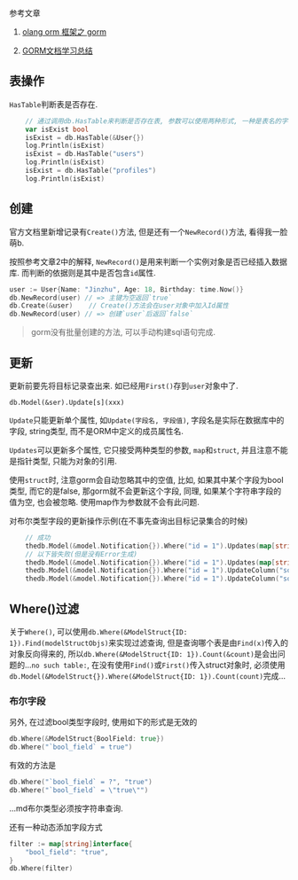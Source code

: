 参考文章

1. [olang orm 框架之 gorm](https://segmentfault.com/a/1190000013216540)

2. [GORM文档学习总结](https://blog.csdn.net/wongcony/article/details/79063407)

## 表操作

`HasTable`判断表是否存在.

```go
	// 通过调用db.HasTable来判断是否存在表, 参数可以使用两种形式, 一种是表名的字符串, 一种是模型的地址类型.
	var isExist bool
	isExist = db.HasTable(&User{})
	log.Println(isExist)
	isExist = db.HasTable("users")
	log.Println(isExist)
	isExist = db.HasTable("profiles")
	log.Println(isExist)
```

## 创建

官方文档里新增记录有`Create()`方法, 但是还有一个`NewRecord()`方法, 看得我一脸萌b.

按照参考文章2中的解释, `NewRecord()`是用来判断一个实例对象是否已经插入数据库. 而判断的依据则是其中是否包含`id`属性.

```go
user := User{Name: "Jinzhu", Age: 18, Birthday: time.Now()}
db.NewRecord(user) // => 主键为空返回`true`
db.Create(&user)    // Create()方法会在user对象中加入Id属性
db.NewRecord(user) // => 创建`user`后返回`false`
```

> gorm没有批量创建的方法, 可以手动构建sql语句完成.

## 更新

更新前要先将目标记录查出来. 如已经用`First()`存到`user`对象中了.

`db.Model(&ser).Update[s](xxx)`

`Update`只能更新单个属性, 如`Update(字段名, 字段值)`, 字段名是实际在数据库中的字段, string类型, 而不是ORM中定义的成员属性名.

`Updates`可以更新多个属性, 它只接受两种类型的参数, `map`和`struct`, 并且注意不能是指针类型, 只能为对象的引用.

使用`struct`时, 注意gorm会自动忽略其中的空值, 比如, 如果其中某个字段为bool类型, 而它的是false, 那gorm就不会更新这个字段, 同理, 如果某个字符串字段的值为空, 也会被忽略. 使用map作为参数就不会有此问题.

对布尔类型字段的更新操作示例(在不事先查询出目标记录集合的时候)

```go
	// 成功
	thedb.Model(&model.Notification{}).Where("id = 1").Updates(map[string]interface{}{"solved": true})
	// 以下皆失败(但是没有Error生成)
	thedb.Model(&model.Notification{}).Where("id = 1").Updates(map[string]interface{}{"solved": "true"})
	thedb.Model(&model.Notification{}).Where("id = 1").UpdateColumn("sovled", "true")
	thedb.Model(&model.Notification{}).Where("id = 1").UpdateColumn("sovled", true)
```

## Where()过滤

关于`Where()`, 可以使用`db.Where(&ModelStruct{ID: 1}).Find(modelStructObjs)`来实现过滤查询, 但是查询哪个表是由`Find(x)`传入的对象反向得来的, 所以`db.Where(&ModelStruct{ID: 1}).Count(&count)`是会出问题的...`no such table:`, 在没有使用`Find()`或`First()`传入struct对象时, 必须使用`db.Model(&ModelStruct{}).Where(&ModelStruct{ID: 1}).Count(count)`完成...

### 布尔字段

另外, 在过滤bool类型字段时, 使用如下的形式是无效的

```go
db.Where(&ModelStruct{BoolField: true})
db.Where("`bool_field` = true")
```

有效的方法是

```go
db.Where("`bool_field` = ?", "true") 
db.Where("`bool_field` = \"true\"")
```

...md布尔类型必须按字符串查询.

还有一种动态添加字段方式

```go
filter := map[string]interface{
	"bool_field": "true",
}
db.Where(filter)
```
